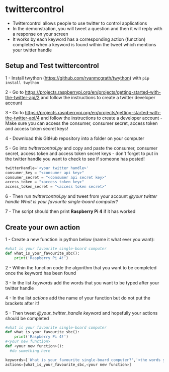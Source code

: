 # twittercontrol
* Twittercontrol allows people to use twitter to control applications
* In the demonstration, you will tweet a question and then it will reply with a response on your screen
* It works by each keyword has a corresponding action (function) completed when a keyword is found within the tweet which mentions your twitter handle


## Setup and Test twittercontrol

1 - Install twython (https://github.com/ryanmcgrath/twython) with ```pip install twython```

2 - Go to https://projects.raspberrypi.org/en/projects/getting-started-with-the-twitter-api/2 and follow the instructions to create a twitter developer account

3 - Go to https://projects.raspberrypi.org/en/projects/getting-started-with-the-twitter-api/4 and follow the instructions to create a developer account - Make sure you can access the consumer, consumer secret, access token and access token secret keys!

4 - Download this GitHub repository into a folder on your computer

5 - Go into *twittercontrol.py* and copy and paste the consumer, consumer secret, access token and access token secret keys - don't forget to put in the twitter handle you want to check to see if someone has posted!

```python
twitterHandle='<your twitter handle>'
consumer_key = "<consumer api key>"
consumer_secret = "<consumer api secret key>"
access_token = "<access token key>"
access_token_secret = "<access token secret>"
```

6 - Then run *twittercontrol.py* and tweet from your account *@your twitter handle What is your favourite single-board computer?*
  
7 - The script should then print **Raspberry Pi 4** if it has worked

## Create your own action

1 - Create a new function in python below (name it what ever you want):
```python
#what is your favourite single-board computer
def what_is_your_favourite_sbc():
    print('Raspberry Pi 4!')
```
2 - Within the function code the algorithm that you want to be completed once the keyword has been found

3 - In the list *keywords* add the words that you want to be typed after your twitter handle

4 - In the list *actions* add the name of your function but do not put the brackets after it!

5 - Then tweet *@your_twitter_handle keyword* and hopefully your actions should be completed

```python
#what is your favourite single-board computer
def what_is_your_favourite_sbc():
    print('Raspberry Pi 4!')
#<your new function>
def <your new function>():
  #do something here

keywords=['What is your favourite single-board computer?','<the words you want to be tweeted after your handle>']
actions=[what_is_your_favourite_sbc,<your new function>]
```



